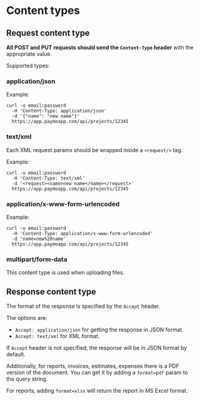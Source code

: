 # Content types

## Request content type

**All POST and PUT requests should send the `Content-Type` header** with the appropriate value.

Supported types:

### application/json

Example:

```shell
curl -u email:password 
  -H 'Content-Type: application/json' 
  -d '{"name": "new name"}'
  https://app.paymoapp.com/api/projects/12345
```

### text/xml

Each XML request params should be wrapped inside a `<request/>` tag.

Example:

```shell
curl -u email:password 
  -H 'Content-Type: text/xml' 
  -d '<request><name>new name</name></request>'
  https://app.paymoapp.com/api/projects/12345
```

### application/x-www-form-urlencoded
 
Example:

```shell
curl -u email:password 
  -H 'Content-Type: application/x-www-form-urlencoded' 
  -d 'name=new%20name'
  https://app.paymoapp.com/api/projects/12345
```

### multipart/form-data

This content type is used when uploading files.

## Response content type

The format of the response is specified by the `Accept` header.  

The options are:

* `Accept: application/json` for getting the response in JSON format.
* `Accept: text/xml` for XML format.

If `Accept` header is not specified, the response will be in JSON format by default.

Additionally, for reports, invoices, estimates, expenses there is a PDF version of the document. You can get it by adding a `format=pdf` param to the query string.

For reports, adding `format=xlsx` will return the report in MS Excel format.


